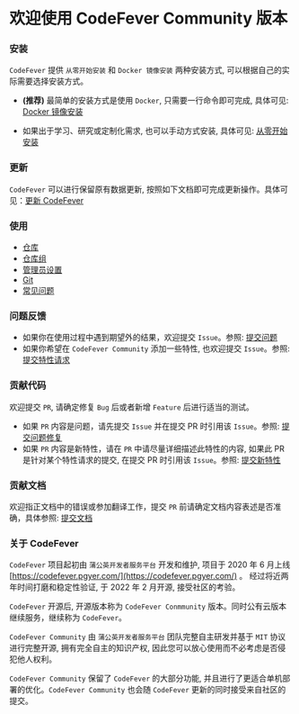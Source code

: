 # 欢迎使用 CodeFever Community 版本

### 安装

`CodeFever` 提供 `从零开始安装` 和 `Docker 镜像安装` 两种安装方式, 可以根据自己的实际需要选择安装方式。

- **(推荐)** 最简单的安装方式是使用 `Docker`, 只需要一行命令即可完成, 具体可见: [Docker 镜像安装](../installation/install_via_docker.md) 

- 如果出于学习、研究或定制化需求, 也可以手动方式安装, 具体可见: [从零开始安装](../installation/install_from_scratch.md)

### 更新

`CodeFever` 可以进行保留原有数据更新, 按照如下文档即可完成更新操作。具体可见：[更新 CodeFever](../installation/update.md)

### 使用

- [仓库](../reposiotry)
- [仓库组](../reposiotry_group)
- [管理员设置](../admin)
- [Git](../git)
- [常见问题](../common)

### 问题反馈

- 如果你在使用过程中遇到期望外的结果，欢迎提交 `Issue`。参照: [提交问题](../contribute/bug_fix_issue.md)
- 如果你希望在 `CodeFever Community` 添加一些特性, 也欢迎提交 `Issue`。参照: [提交特性请求](../contribute/request_feature_issue.md)

### 贡献代码

欢迎提交 `PR`, 请确定修复 `Bug` 后或者新增 `Feature` 后进行适当的测试。

- 如果 `PR` 内容是问题，请先提交 `Issue` 并在提交 PR 时引用该 `Issue`。参照: [提交问题修复](../contribute/bug_fix_pr.md)
- 如果 `PR` 内容是新特性，请在 `PR` 中请尽量详细描述此特性的内容, 如果此 PR 是针对某个特性请求的提交, 在提交 PR 时引用该 `Issue`。参照: [提交新特性](../contribute/new_feature_pr.md)

### 贡献文档

欢迎指正文档中的错误或参加翻译工作，提交 `PR` 前请确定文档内容表述是否准确，具体参照: [提交文档](../contribute/doc_pr.md)

### 关于 CodeFever

`CodeFever` 项目起初由 `蒲公英开发者服务平台` 开发和维护, 项目于 2020 年 6 月上线 [https://codefever.pgyer.com/](https://codefever.pgyer.com/) 。 经过将近两年时间打磨和稳定性验证, 于 2022 年 2 月开源, 接受社区的考验。

`CodeFever` 开源后, 开源版本称为 `CodeFever Conmmunity` 版本。同时公有云版本继续服务，继续称为 `CodeFever`。

`CodeFever Community` 由 `蒲公英开发者服务平台` 团队完整自主研发并基于 `MIT` 协议进行完整开源, 拥有完全自主的知识产权, 因此您可以放心使用而不必考虑是否侵犯他人权利。

`CodeFever Community` 保留了 `CodeFever` 的大部分功能, 并且进行了更适合单机部署的优化。`CodeFever Community` 也会随 `CodeFever` 更新的同时接受来自社区的提交。
